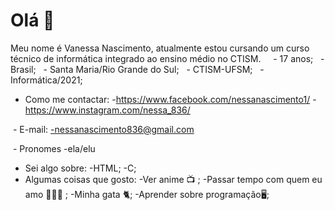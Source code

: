 # Olá 👋
	
Meu nome é Vanessa Nascimento, atualmente estou cursando um curso técnico de informática integrado ao ensino médio no CTISM.
 
 	- 17 anos;
 	- Brasil;
 	- Santa Maria/Rio Grande do Sul;
 	- CTISM-UFSM;
 	- Informática/2021;
 
- Como me contactar:
	-https://www.facebook.com/nessanascimento1/
	-https://www.instagram.com/nessa_836/

 - E-mail:
	-nessanascimento836@gmail.com

 - Pronomes
	-ela/elu
 
- Sei algo sobre:
	-HTML;
	-C;
 
- Algumas coisas que gosto:
	-Ver anime 📺 ;
	-Passar tempo com quem eu amo 👨‍👩‍👧 ;
	-Minha gata 🐈;
	-Aprender sobre programação🖥;

